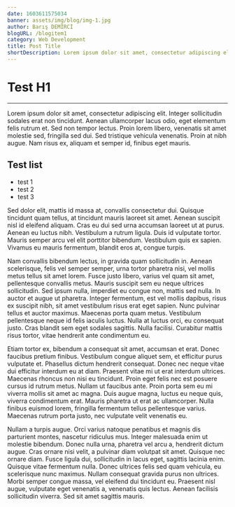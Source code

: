 ```yaml
---
date: 1603611575034
banner: assets/img/blog/img-1.jpg
author: Barış DEMİRCİ
blogURL: /blogitem1
category: Web Development
title: Post Title
shortDescription: Lorem ipsum dolor sit amet, consectetur adipiscing elit. Integer ac erat aliquam, gravida nulla in, eleifend nisi.
---
```


# Test H1
---
<p>
Lorem ipsum dolor sit amet, consectetur adipiscing elit. Integer sollicitudin sodales erat non tincidunt. Aenean ullamcorper lacus odio, eget elementum felis rutrum et. Sed non tempor lectus. Proin lorem libero, venenatis sit amet molestie sed, fringilla sed dui. Sed tristique vehicula venenatis. Proin at nibh augue. Nam risus ex, aliquam et semper id, finibus eget mauris.
</p>

## Test list 
- test 1
- test 2
- test 3

<p>
Sed dolor elit, mattis id massa at, convallis consectetur dui. Quisque tincidunt quam tellus, at tincidunt mauris laoreet sit amet. Aenean suscipit nisl id eleifend aliquam. Cras eu dui sed urna accumsan laoreet ut at purus. Aenean eu luctus nibh. Vestibulum a rutrum ligula. Duis id vulputate tortor. Mauris semper arcu vel elit porttitor bibendum. Vestibulum quis ex sapien. Vivamus eu mauris fermentum, blandit eros at, congue turpis.
</p>

<p>
Nam convallis bibendum lectus, in gravida quam sollicitudin in. Aenean scelerisque, felis vel semper semper, urna tortor pharetra nisi, vel mollis metus tellus sit amet lorem. Fusce justo libero, varius vel quam sit amet, pellentesque convallis metus. Mauris suscipit sem eu neque ultrices sollicitudin. Sed ipsum nulla, imperdiet eu congue non, mattis sed nulla. In auctor et augue ut pharetra. Integer fermentum, est vel mollis dapibus, risus ex suscipit nibh, sit amet vestibulum risus erat eget sapien. Nunc pulvinar tellus et auctor maximus. Maecenas porta quam metus. Vestibulum pellentesque neque id felis iaculis luctus. Nulla at luctus orci, eu consequat justo. Cras blandit sem eget sodales sagittis. Nulla facilisi. Curabitur mattis risus tortor, vitae hendrerit ante condimentum eu.
</p>

<p>
Etiam tortor ex, bibendum a consequat sit amet, accumsan et erat. Donec faucibus pretium finibus. Vestibulum congue aliquet sem, et efficitur purus vulputate et. Phasellus dictum hendrerit consequat. Donec nec neque vitae dui efficitur interdum eu at diam. Praesent vitae mi ut erat interdum ultrices. Maecenas rhoncus non nisi eu tincidunt. Proin eget felis nec est posuere cursus id rutrum metus. Nullam ut faucibus ante. Proin porta sem eu mi viverra mollis sit amet ac magna. Duis augue magna, luctus eu neque quis, viverra condimentum erat. Mauris pharetra ut erat ac ullamcorper. Nulla finibus euismod lorem, fringilla fermentum tellus pellentesque varius. Maecenas rutrum porta justo, nec vulputate velit venenatis eu.
</p>

<p>
Nullam a turpis augue. Orci varius natoque penatibus et magnis dis parturient montes, nascetur ridiculus mus. Integer malesuada enim ut molestie bibendum. Donec nulla urna, pharetra vel arcu a, hendrerit dictum augue. Cras ornare nisi velit, a pulvinar diam volutpat sit amet. Quisque nec ornare diam. Fusce ligula dui, sollicitudin in lacus eget, sagittis lacinia enim. Quisque vitae fermentum nulla. Donec ultrices felis sed quam vehicula, eu scelerisque nunc maximus. Nullam consequat gravida purus non ultrices. Morbi semper congue massa, vel eleifend dui tincidunt eu. Praesent nisl augue, vulputate eget venenatis a, venenatis quis lectus. Aenean facilisis sollicitudin viverra. Sed sit amet sagittis mauris.
</p>